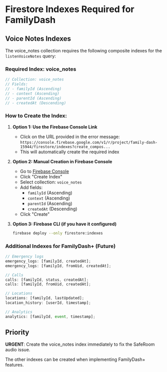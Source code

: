 # Firestore Indexes Required for FamilyDash

## Voice Notes Indexes

The voice_notes collection requires the following composite indexes for the `listenVoiceNotes` query:

### Required Index: voice_notes

```javascript
// Collection: voice_notes
// Fields:
// - familyId (Ascending)
// - context (Ascending)
// - parentId (Ascending)
// - createdAt (Descending)
```

### How to Create the Index:

1. **Option 1: Use the Firebase Console Link**

   - Click on the URL provided in the error message:
     `https://console.firebase.google.com/v1/r/project/family-dash-15944/firestore/indexes?create_compos...`
   - This will automatically create the required index

2. **Option 2: Manual Creation in Firebase Console**

   - Go to [Firebase Console](https://console.firebase.google.com/project/family-dash-15944/firestore/indexes)
   - Click "Create Index"
   - Select collection: `voice_notes`
   - Add fields:
     - `familyId` (Ascending)
     - `context` (Ascending)
     - `parentId` (Ascending)
     - `createdAt` (Descending)
   - Click "Create"

3. **Option 3: Firebase CLI (if you have it configured)**
   ```bash
   firebase deploy --only firestore:indexes
   ```

### Additional Indexes for FamilyDash+ (Future)

```javascript
// Emergency logs
emergency_logs: [familyId, createdAt];
emergency_logs: [familyId, fromUid, createdAt];

// Calls
calls: [familyId, status, createdAt];
calls: [familyId, fromUid, createdAt];

// Locations
locations: [familyId, lastUpdated];
location_history: [userId, timestamp];

// Analytics
analytics: [familyId, event, timestamp];
```

## Priority

**URGENT**: Create the voice_notes index immediately to fix the SafeRoom audio issue.

The other indexes can be created when implementing FamilyDash+ features.
